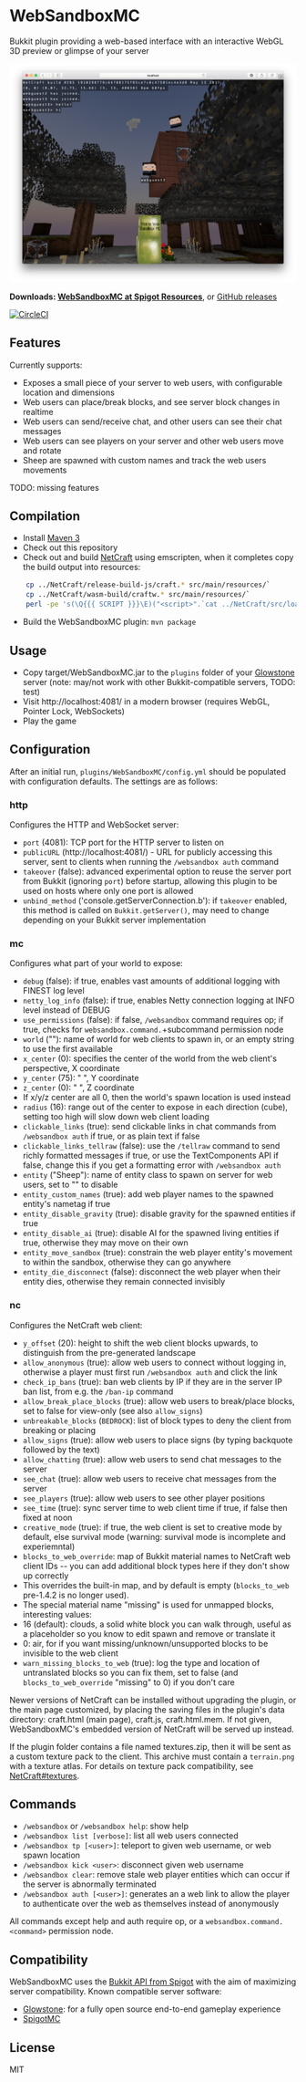 # WebSandboxMC

Bukkit plugin providing a web-based interface with an interactive WebGL 3D preview or glimpse of your server

![Screenshot](screenshot.png)

**Downloads: [WebSandboxMC at Spigot Resources](https://www.spigotmc.org/resources/websandboxmc.39415/)**, or [GitHub releases](https://github.com/satoshinm/WebSandboxMC/releases/)

[![CircleCI](https://circleci.com/gh/satoshinm/WebSandboxMC.svg?style=svg)](https://circleci.com/gh/satoshinm/WebSandboxMC)

## Features
Currently supports:

* Exposes a small piece of your server to web users, with configurable location and dimensions
* Web users can place/break blocks, and see server block changes in realtime
* Web users can send/receive chat, and other users can see their chat messages
* Web users can see players on your server and other web users move and rotate
* Sheep are spawned with custom names and track the web users movements

TODO: missing features

## Compilation
* Install [Maven 3](http://maven.apache.org/download.html)
* Check out this repository
* Check out and build [NetCraft](https://github.com/satoshinm/NetCraft) using emscripten, when it completes copy the build output into resources:

```sh
    cp ../NetCraft/release-build-js/craft.* src/main/resources/`
    cp ../NetCraft/wasm-build/craftw.* src/main/resources/`
    perl -pe 's(\Q{{{ SCRIPT }}}\E)("<script>".`cat ../NetCraft/src/load.js`."</script>")e' -i src/main/resources/craft.html
```

* Build the WebSandboxMC plugin: `mvn package`

## Usage
* Copy target/WebSandboxMC.jar to the `plugins` folder of your [Glowstone](https://www.glowstone.net) server (note: may/not work with other Bukkit-compatible servers, TODO: test)
* Visit http://localhost:4081/ in a modern browser (requires WebGL, Pointer Lock, WebSockets)
* Play the game

## Configuration

After an initial run, `plugins/WebSandboxMC/config.yml` should be populated with configuration defaults.
The settings are as follows:

### http
Configures the HTTP and WebSocket server:

* `port` (4081): TCP port for the HTTP server to listen on
* `publicURL` (http://localhost:4081/) - URL for publicly accessing this server, sent to clients when running the `/websandbox auth` command
* `takeover` (false): advanced experimental option to reuse the server port from Bukkit (ignoring `port`) before startup, allowing this plugin to be used on hosts where only one port is allowed
* `unbind_method` ('console.getServerConnection.b'): if `takeover` enabled, this method is called on `Bukkit.getServer()`, may need to change depending on your Bukkit server implementation

### mc
Configures what part of your world to expose:

* `debug` (false): if true, enables vast amounts of additional logging with FINEST log level
* `netty_log_info` (false): if true, enables Netty connection logging at INFO level instead of DEBUG
* `use_permissions` (false): if false, `/websandbox` command requires op; if true, checks for `websandbox.command.`+subcommand permission node
* `world` (""): name of world for web clients to spawn in, or an empty string to use the first available
* `x_center` (0): specifies the center of the world from the web client's perspective, X coordinate
* `y_center` (75): " ", Y coordinate
* `z_center` (0): " ", Z coordinate
 * If x/y/z center are all 0, then the world's spawn location is used instead
* `radius` (16): range out of the center to expose in each direction (cube), setting too high will slow down web client loading
* `clickable_links` (true): send clickable links in chat commands from `/websandbox auth` if true, or as plain text if false
* `clickable_links_tellraw` (false): use the `/tellraw` command to send richly formatted messages if true, or use the TextComponents API if false, change this if you get a formatting error with `/websandbox auth`
* `entity` ("Sheep"): name of entity class to spawn on server for web users, set to "" to disable
* `entity_custom_names` (true): add web player names to the spawned entity's nametag if true
* `entity_disable_gravity` (true): disable gravity for the spawned entities if true
* `entity_disable_ai` (true): disable AI for the spawned living entities if true, otherwise they may move on their own
* `entity_move_sandbox` (true): constrain the web player entity's movement to within the sandbox, otherwise they can go anywhere
* `entity_die_disconnect` (false): disconnect the web player when their entity dies, otherwise they remain connected invisibly

### nc
Configures the NetCraft web client:

* `y_offset` (20): height to shift the web client blocks upwards, to distinguish from the pre-generated landscape
* `allow_anonymous` (true): allow web users to connect without logging in, otherwise a player must first run `/websandbox auth` and click the link
* `check_ip_bans` (true): ban web clients by IP if they are in the server IP ban list, from e.g. the `/ban-ip` command
* `allow_break_place_blocks` (true): allow web users to break/place blocks, set to false for view-only (see also `allow_signs`)
* `unbreakable_blocks` (`BEDROCK`): list of block types to deny the client from breaking or placing
* `allow_signs` (true): allow web users to place signs (by typing backquote followed by the text)
* `allow_chatting` (true): allow web users to send chat messages to the server
* `see_chat` (true): allow web users to receive chat messages from the server
* `see_players` (true): allow web users to see other player positions
* `see_time` (true): sync server time to web client time if true, if false then fixed at noon
* `creative_mode` (true): if true, the web client is set to creative mode by default, else survival mode (warning: survival mode is incomplete and experiemntal)
* `blocks_to_web_override`: map of Bukkit material names to NetCraft web client IDs -- you can add additional block types here if they don't show up correctly
 * This overrides the built-in map, and by default is empty (`blocks_to_web` pre-1.4.2 is no longer used).
 * The special material name "missing" is used for unmapped blocks, interesting values:
  * 16 (default): clouds, a solid white block you can walk through, useful as a placeholder so you know to edit spawn and remove or translate it
  * 0: air, for if you want missing/unknown/unsupported blocks to be invisible to the web client
* `warn_missing_blocks_to_web` (true): log the type and location of untranslated blocks so you can fix them, set to false (and `blocks_to_web_override` "missing" to 0) if you don't care

Newer versions of NetCraft can be installed without upgrading the plugin, or the main page customized,
by placing the saving files in the plugin's data directory: craft.html (main page), craft.js, craft.html.mem.
If not given, WebSandboxMC's embedded version of NetCraft will be served up instead.

If the plugin folder contains a file named textures.zip, then it will be sent as a custom texture pack
to the client. This archive must contain a `terrain.png` with a texture atlas. For details on
texture pack compatibility, see [NetCraft#textures](https://github.com/satoshinm/NetCraft#textures).

## Commands

* `/websandbox` or `/websandbox help`: show help
* `/websandbox list [verbose]`: list all web users connected
* `/websandbox tp [<user>]`: teleport to given web username, or web spawn location
* `/websandbox kick <user>`: disconnect given web username
* `/websandbox clear`: remove stale web player entities which can occur if the server is abnormally terminated
* `/websandbox auth [<user>]`: generates an a web link to allow the player to authenticate over the web as themselves instead of anonymously

All commands except help and auth require op, or a `websandbox.command.<command>` permission node.

## Compatibility

WebSandboxMC uses the [Bukkit API from Spigot](https://hub.spigotmc.org/javadocs/bukkit/) with the aim of maximizing
server compatibility. Known compatible server software:

* [Glowstone](https://www.glowstone.net): for a fully open source end-to-end gameplay experience
* [SpigotMC](https://www.spigotmc.org)

## License

MIT
